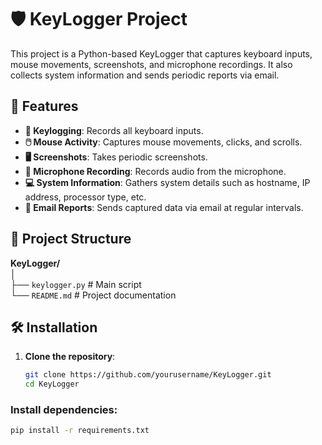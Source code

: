 # 🛡️ KeyLogger Project

This project is a Python-based KeyLogger that captures keyboard inputs, mouse movements, screenshots, and microphone recordings. It also collects system information and sends periodic reports via email.

## 🚀 Features

- **🔑 Keylogging**: Records all keyboard inputs.
- **🖱️ Mouse Activity**: Captures mouse movements, clicks, and scrolls.
- **🖥️ Screenshots**: Takes periodic screenshots.
- **🎤 Microphone Recording**: Records audio from the microphone.
- **💻 System Information**: Gathers system details such as hostname, IP address, processor type, etc.
- **📧 Email Reports**: Sends captured data via email at regular intervals.

## 📂 Project Structure

**KeyLogger/**  
│  
├── `keylogger.py`  # Main script  
└── `README.md`     # Project documentation

## 🛠️ Installation

1. **Clone the repository**:
   ```bash
   git clone https://github.com/yourusername/KeyLogger.git
   cd KeyLogger
   
### Install dependencies:

```bash
pip install -r requirements.txt

